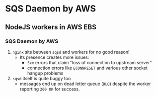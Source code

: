 # SQS Daemon by AWS

## NodeJS workers in AWS EBS

### SQS Daemon by AWS

1. `nginx` sits between `sqsd` and workers for no good reason!
   * Its presence creates more issues:
     * `5xx` errors that claim "loss of connection to upstream server"
     * connection errors like `ECONNRESET` and various other socket hangup problems
2. `sqsd` itself is quite buggy too
   * messages end up on dead letter queue \(`DLQ`\) despite the worker reporting `200 OK` for success.

